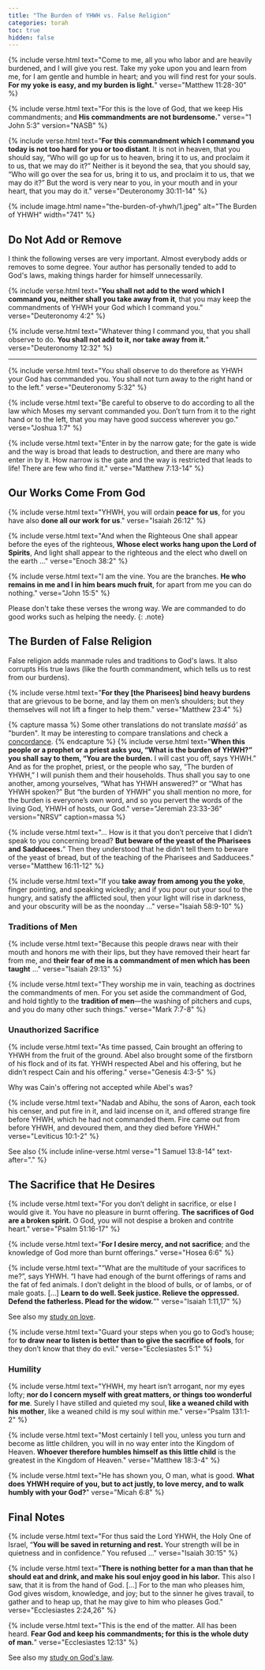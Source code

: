 ```yaml
---
title: "The Burden of YHWH vs. False Religion"
categories: torah
toc: true
hidden: false
---
```


{% include verse.html
text="Come to me, all you who labor and are heavily burdened, and I will give you rest. Take my yoke upon you and learn from me, for I am gentle and humble in heart; and you will find rest for your souls. **For my yoke is easy, and my burden is light.**"
verse="Matthew 11:28-30"
%}

{% include verse.html
text="For this is the love of God, that we keep His commandments; and **His commandments are not burdensome.**"
verse="1 John 5:3"
version="NASB"
%}

{% include verse.html
text="**For this commandment which I command you today is not too hard for you or too distant**. It is not in heaven, that you should say, “Who will go up for us to heaven, bring it to us, and proclaim it to us, that we may do it?” Neither is it beyond the sea, that you should say, “Who will go over the sea for us, bring it to us, and proclaim it to us, that we may do it?” But the word is very near to you, in your mouth and in your heart, that you may do it."
verse="Deuteronomy 30:11-14"
%}

{% include image.html name="the-burden-of-yhwh/1.jpeg" alt="The Burden of YHWH" width="741" %}

## Do Not Add or Remove

I think the following verses are very important. Almost everybody adds or removes to some degree. Your author has personally tended to add to God's laws, making things harder for himself unnecessarily.

{% include verse.html
text="**You shall not add to the word which I command you, neither shall you take away from it**, that you may keep the commandments of YHWH your God which I command you."
verse="Deuteronomy 4:2"
%}

{% include verse.html
text="Whatever thing I command you, that you shall observe to do. **You shall not add to it, nor take away from it.**"
verse="Deuteronomy 12:32"
%}

---

{% include verse.html
text="You shall observe to do therefore as YHWH your God has commanded you. You shall not turn away to the right hand or to the left."
verse="Deuteronomy 5:32"
%}

{% include verse.html
text="Be careful to observe to do according to all the law which Moses my servant commanded you. Don’t turn from it to the right hand or to the left, that you may have good success wherever you go."
verse="Joshua 1:7"
%}

{% include verse.html
text="Enter in by the narrow gate; for the gate is wide and the way is broad that leads to destruction, and there are many who enter in by it. How narrow is the gate and the way is restricted that leads to life! There are few who find it."
verse="Matthew 7:13-14"
%}

## Our Works Come From God

{% include verse.html
text="YHWH, you will ordain **peace for us**, for you have also **done all our work for us**."
verse="Isaiah 26:12"
%}

{% include verse.html
text="And when the Righteous One shall appear before the eyes of the righteous, **Whose elect works hang upon the Lord of Spirits**, And light shall appear to the righteous and the elect who dwell on the earth ..."
verse="Enoch 38:2"
%}

{% include verse.html
text="I am the vine. You are the branches. **He who remains in me and I in him bears much fruit**, for apart from me you can do nothing."
verse="John 15:5"
%}

Please don't take these verses the wrong way. We are commanded to do good works such as helping the needy.
{: .note}

## The Burden of False Religion

False religion adds manmade rules and traditions to God's laws. It also corrupts His true laws (like the fourth commandment, which tells us to rest from our burdens).

{% include verse.html
text="**For they [the Pharisees] bind heavy burdens** that are grievous to be borne, and lay them on men’s shoulders; but they themselves will not lift a finger to help them."
verse="Matthew 23:4"
%}

{% capture massa %}
Some other translations do not translate <i>maśśā'</i> as "burden". It may be interesting to compare translations and check a <a href="https://www.blueletterbible.org/lexicon/h4853/kjv/wlc/0-1/">concordance</a>.
{% endcapture %}
{% include verse.html
text="**When this people or a prophet or a priest asks you, “What is the burden of YHWH?” you shall say to them, “You are the burden.** I will cast you off, says YHWH.” And as for the prophet, priest, or the people who say, “The burden of YHWH,” I will punish them and their households. Thus shall you say to one another, among yourselves, “What has YHWH answered?” or “What has YHWH spoken?” But “the burden of YHWH” you shall mention no more, for the burden is everyone’s own word, and so you pervert the words of the living God, YHWH of hosts, our God."
verse="Jeremiah 23:33-36"
version="NRSV"
caption=massa
%}

{% include verse.html
text="... How is it that you don’t perceive that I didn’t speak to you concerning bread? **But beware of the yeast of the Pharisees and Sadducees.**” Then they understood that he didn’t tell them to beware of the yeast of bread, but of the teaching of the Pharisees and Sadducees."
verse="Matthew 16:11-12"
%}

{% include verse.html
text="If you **take away from among you the yoke**, finger pointing, and speaking wickedly; and if you pour out your soul to the hungry, and satisfy the afflicted soul, then your light will rise in darkness, and your obscurity will be as the noonday ..."
verse="Isaiah 58:9-10"
%}

### Traditions of Men

{% include verse.html
text="Because this people draws near with their mouth and honors me with their lips, but they have removed their heart far from me, and **their fear of me is a commandment of men which has been taught** ..."
verse="Isaiah 29:13"
%}

{% include verse.html
text="They worship me in vain, teaching as doctrines the commandments of men. For you set aside the commandment of God, and hold tightly to the **tradition of men**—the washing of pitchers and cups, and you do many other such things."
verse="Mark 7:7-8"
%}

### Unauthorized Sacrifice

{% include verse.html
text="As time passed, Cain brought an offering to YHWH from the fruit of the ground. Abel also brought some of the firstborn of his flock and of its fat. YHWH respected Abel and his offering, but he didn’t respect Cain and his offering."
verse="Genesis 4:3-5"
%}

Why was Cain's offering not accepted while Abel's was?

{% include verse.html
text="Nadab and Abihu, the sons of Aaron, each took his censer, and put fire in it, and laid incense on it, and offered strange fire before YHWH, which he had not commanded them. Fire came out from before YHWH, and devoured them, and they died before YHWH."
verse="Leviticus 10:1-2"
%}

See also {% include inline-verse.html verse="1 Samuel 13:8-14" text-after="." %}

## The Sacrifice that He Desires

{% include verse.html
text="For you don’t delight in sacrifice, or else I would give it. You have no pleasure in burnt offering. **The sacrifices of God are a broken spirit.** O God, you will not despise a broken and contrite heart."
verse="Psalm 51:16-17"
%}

{% include verse.html
text="**For I desire mercy, and not sacrifice**; and the knowledge of God more than burnt offerings."
verse="Hosea 6:6"
%}

{% include verse.html
text="“What are the multitude of your sacrifices to me?”, says YHWH. “I have had enough of the burnt offerings of rams and the fat of fed animals. I don’t delight in the blood of bulls, or of lambs, or of male goats. [...] **Learn to do well. Seek justice. Relieve the oppressed. Defend the fatherless. Plead for the widow.**”"
verse="Isaiah 1:11,17"
%}

See also my [study on love](/yeshua-taught-us-how-to-love).

{% include verse.html
text="Guard your steps when you go to God’s house; for **to draw near to listen is better than to give the sacrifice of fools**, for they don’t know that they do evil."
verse="Ecclesiastes 5:1"
%}

### Humility

{% include verse.html
text="YHWH, my heart isn’t arrogant, nor my eyes lofty; **nor do I concern myself with great matters, or things too wonderful for me**. Surely I have stilled and quieted my soul, **like a weaned child with his mother**, like a weaned child is my soul within me."
verse="Psalm 131:1-2"
%}

{% include verse.html
text="Most certainly I tell you, unless you turn and become as little children, you will in no way enter into the Kingdom of Heaven. **Whoever therefore humbles himself as this little child** is the greatest in the Kingdom of Heaven."
verse="Matthew 18:3-4"
%}

{% include verse.html
text="He has shown you, O man, what is good. **What does YHWH require of you, but to act justly, to love mercy, and to walk humbly with your God?**"
verse="Micah 6:8"
%}

## Final Notes

{% include verse.html
text="For thus said the Lord YHWH, the Holy One of Israel, “**You will be saved in returning and rest.** Your strength will be in quietness and in confidence.” You refused ..."
verse="Isaiah 30:15"
%}

{% include verse.html
text="**There is nothing better for a man than that he should eat and drink, and make his soul enjoy good in his labor.** This also I saw, that it is from the hand of God. [...] For to the man who pleases him, God gives wisdom, knowledge, and joy; but to the sinner he gives travail, to gather and to heap up, that he may give to him who pleases God."
verse="Ecclesiastes 2:24,26"
%}

{% include verse.html
text="This is the end of the matter. All has been heard. **Fear God and keep his commandments; for this is the whole duty of man.**"
verse="Ecclesiastes 12:13"
%}

See also my [study on God's law](/the-law-remains).
